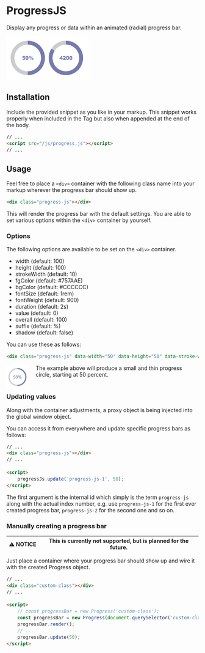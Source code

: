 # ProgressJS

Display any progress or data within an animated (radial) progress bar.

![Overview](demo/overview.png)

## Installation

Include the provided snippet as you like in your markup. 
This snippet works properly when included in the <head> Tag 
but also when appended at the end of the body.

```html
// ...
<script src="/js/progress.js"></script>
// ...
```

## Usage

Feel free to place a `<div>` container with the following class name into your markup wherever 
the progress bar should show up.

```html
<div class="progress-js"></div>
```

This will render the progress bar with the default settings. You are able 
to set various options within the `<div>` container by yourself.

### Options

The following options are available to be set on the `<div>` container.

- width (default: 100)      
- height (default: 100)     
- strokeWidth (default: 10)
- fgColor (default: #757AAE)    
- bgColor (default: #CCCCCC)
- fontSize (default: 1rem)
- fontWeight (default: 900)
- duration (default: 2s)   
- value (default: 0)      
- overall (default: 100)
- suffix (default: %)     
- shadow (default: false)

You can use these as follows:

```html
<div class="progress-js" data-width="50" data-height="50" data-stroke-width="3" data-value="50" data-font-size=".7rem" data-font-weight="300"></div>
```

<img src="demo/progress-small.png" style="float: left; padding-right: 1rem;" /> <p style="height: 50px">The example above will produce a small and thin progress circle, starting at 50 percent.</p>

### Updating values

Along with the container adjustments, a proxy object is being injected into the global window object. 

You can access it from everywhere and update specific progress bars as follows:

```html
// ...
<div class="progress-js"></div>
// ...

<script>
    progressJs.update('progress-js-1', 50);
</script>
```

The first argument is the internal id which simply is the term `progress-js-` along with the actual index number, 
e.g. use `progress-js-1` for the first ever created progress bar, `progress-js-2` for the second one and so on.


### Manually creating a progress bar

| <span style="white-space: nowrap;">**⚠ NOTICE**</span> | This is currently not supported, but is planned for the future. |
|--------------------------------------------------------|-----------------------------------------------------------------|

Just place a container where your progress bar should show up and wire it
with the created Progress object.

```html
// ...
<div class="custom-class"></div>
// ...

<script>
    // const progressBar = new Progress('custom-class');
    const progressBar = new Progress(document.querySelector('custom-class'));
    progressBar.render();
    // ...
    progressBar.update(50);
</script>

```